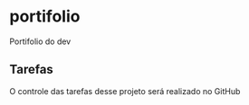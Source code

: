 # portifolio
Portifolio do dev

## Tarefas

O controle das tarefas desse projeto será realizado no GitHub